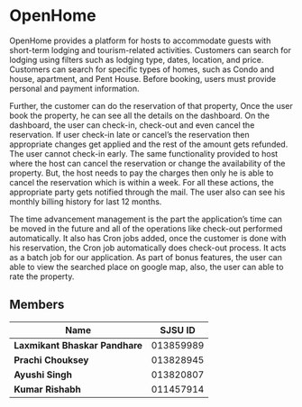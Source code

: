 # OpenHome 

OpenHome provides a platform for hosts to accommodate guests with short-term lodging and tourism-related activities. Customers can search for lodging using filters such as lodging type, dates, location, and price. Customers can search for specific types of homes, such as Condo and house, apartment, and Pent House. Before booking, users must provide personal and payment information.

Further, the customer can do the reservation of that property, Once the user book the property, he can see all the details on the dashboard. On the dashboard, the user can check-in, check-out and even cancel the reservation. If user check-in late or cancel’s the reservation then appropriate changes get applied and the rest of the amount gets refunded. The user cannot check-in early. The same functionality provided to host where the host can cancel the reservation or change the availability of the property. But, the host needs to pay the charges then only he is able to cancel the reservation which is within a week. For all these actions, the appropriate party gets notified through the mail. The user also can see his monthly billing history for last 12 months.

The time advancement management is the part the application’s time can be moved in the future and all of the operations like check-out performed automatically. It also has Cron jobs added, once the customer is done with his reservation, the Cron job automatically does check-out process. It acts as a batch job for our application. As part of bonus features, the user can able to view the searched place on google map, also, the user can able to rate the property.

## Members 
   | Name                           | SJSU ID    |
   |--------------------------------|------------|
   | **Laxmikant Bhaskar Pandhare** | 013859989  |
   | **Prachi Chouksey**            | 013828945  |
   | **Ayushi Singh**               | 013820807  |
   | **Kumar Rishabh**              | 011457914  |
